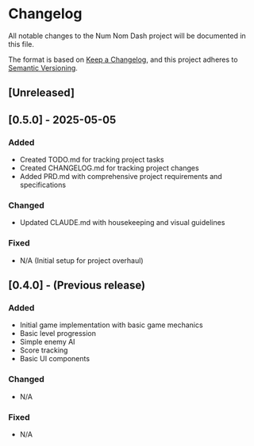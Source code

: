 # Changelog

All notable changes to the Num Nom Dash project will be documented in this file.

The format is based on [Keep a Changelog](https://keepachangelog.com/en/1.1.0/),
and this project adheres to [Semantic Versioning](https://semver.org/spec/v2.0.0.html).

## [Unreleased]

## [0.5.0] - 2025-05-05

### Added
- Created TODO.md for tracking project tasks
- Created CHANGELOG.md for tracking project changes
- Added PRD.md with comprehensive project requirements and specifications

### Changed
- Updated CLAUDE.md with housekeeping and visual guidelines

### Fixed
- N/A (Initial setup for project overhaul)

## [0.4.0] - (Previous release)

### Added
- Initial game implementation with basic game mechanics
- Basic level progression
- Simple enemy AI
- Score tracking
- Basic UI components

### Changed
- N/A

### Fixed
- N/A